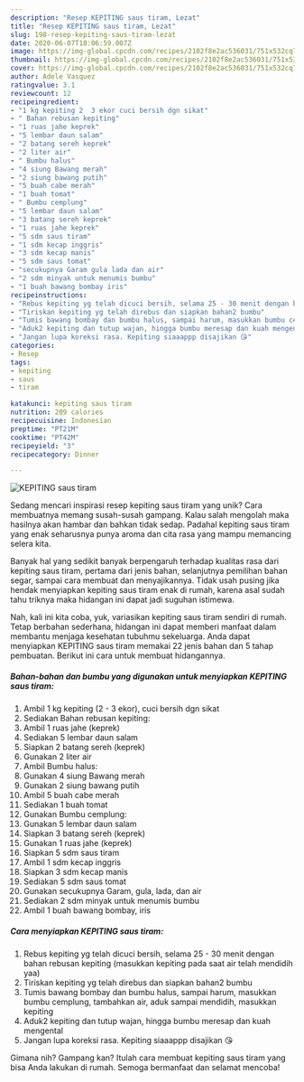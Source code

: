 ```yaml
---
description: "Resep KEPITING saus tiram, Lezat"
title: "Resep KEPITING saus tiram, Lezat"
slug: 198-resep-kepiting-saus-tiram-lezat
date: 2020-06-07T18:06:59.007Z
image: https://img-global.cpcdn.com/recipes/2102f8e2ac536031/751x532cq70/kepiting-saus-tiram-foto-resep-utama.jpg
thumbnail: https://img-global.cpcdn.com/recipes/2102f8e2ac536031/751x532cq70/kepiting-saus-tiram-foto-resep-utama.jpg
cover: https://img-global.cpcdn.com/recipes/2102f8e2ac536031/751x532cq70/kepiting-saus-tiram-foto-resep-utama.jpg
author: Adele Vasquez
ratingvalue: 3.1
reviewcount: 12
recipeingredient:
- "1 kg kepiting 2  3 ekor cuci bersih dgn sikat"
- " Bahan rebusan kepiting"
- "1 ruas jahe keprek"
- "5 lembar daun salam"
- "2 batang sereh keprek"
- "2 liter air"
- " Bumbu halus"
- "4 siung Bawang merah"
- "2 siung bawang putih"
- "5 buah cabe merah"
- "1 buah tomat"
- " Bumbu cemplung"
- "5 lembar daun salam"
- "3 batang sereh keprek"
- "1 ruas jahe keprek"
- "5 sdm saus tiram"
- "1 sdm kecap inggris"
- "3 sdm kecap manis"
- "5 sdm saus tomat"
- "secukupnya Garam gula lada dan air"
- "2 sdm minyak untuk menumis bumbu"
- "1 buah bawang bombay iris"
recipeinstructions:
- "Rebus kepiting yg telah dicuci bersih, selama 25 - 30 menit dengan bahan rebusan kepiting (masukkan kepiting pada saat air telah mendidih yaa)"
- "Tiriskan kepiting yg telah direbus dan siapkan bahan2 bumbu"
- "Tumis bawang bombay dan bumbu halus, sampai harum, masukkan bumbu cemplung, tambahkan air, aduk sampai mendidih, masukkan kepiting"
- "Aduk2 kepiting dan tutup wajan, hingga bumbu meresap dan kuah mengental"
- "Jangan lupa koreksi rasa. Kepiting siaaappp disajikan 😘"
categories:
- Resep
tags:
- kepiting
- saus
- tiram

katakunci: kepiting saus tiram 
nutrition: 209 calories
recipecuisine: Indonesian
preptime: "PT21M"
cooktime: "PT42M"
recipeyield: "3"
recipecategory: Dinner

---
```



![KEPITING saus tiram](https://img-global.cpcdn.com/recipes/2102f8e2ac536031/751x532cq70/kepiting-saus-tiram-foto-resep-utama.jpg)

Sedang mencari inspirasi resep kepiting saus tiram yang unik? Cara membuatnya memang susah-susah gampang. Kalau salah mengolah maka hasilnya akan hambar dan bahkan tidak sedap. Padahal kepiting saus tiram yang enak seharusnya punya aroma dan cita rasa yang mampu memancing selera kita.

Banyak hal yang sedikit banyak berpengaruh terhadap kualitas rasa dari kepiting saus tiram, pertama dari jenis bahan, selanjutnya pemilihan bahan segar, sampai cara membuat dan menyajikannya. Tidak usah pusing jika hendak menyiapkan kepiting saus tiram enak di rumah, karena asal sudah tahu triknya maka hidangan ini dapat jadi suguhan istimewa.




Nah, kali ini kita coba, yuk, variasikan kepiting saus tiram sendiri di rumah. Tetap berbahan sederhana, hidangan ini dapat memberi manfaat dalam membantu menjaga kesehatan tubuhmu sekeluarga. Anda dapat menyiapkan KEPITING saus tiram memakai 22 jenis bahan dan 5 tahap pembuatan. Berikut ini cara untuk membuat hidangannya.

<!--inarticleads1-->

##### Bahan-bahan dan bumbu yang digunakan untuk menyiapkan KEPITING saus tiram:

1. Ambil 1 kg kepiting (2 - 3 ekor), cuci bersih dgn sikat
1. Sediakan  Bahan rebusan kepiting:
1. Ambil 1 ruas jahe (keprek)
1. Sediakan 5 lembar daun salam
1. Siapkan 2 batang sereh (keprek)
1. Gunakan 2 liter air
1. Ambil  Bumbu halus:
1. Gunakan 4 siung Bawang merah
1. Gunakan 2 siung bawang putih
1. Ambil 5 buah cabe merah
1. Sediakan 1 buah tomat
1. Gunakan  Bumbu cemplung:
1. Gunakan 5 lembar daun salam
1. Siapkan 3 batang sereh (keprek)
1. Gunakan 1 ruas jahe (keprek)
1. Siapkan 5 sdm saus tiram
1. Ambil 1 sdm kecap inggris
1. Siapkan 3 sdm kecap manis
1. Sediakan 5 sdm saus tomat
1. Gunakan secukupnya Garam, gula, lada, dan air
1. Sediakan 2 sdm minyak untuk menumis bumbu
1. Ambil 1 buah bawang bombay, iris




<!--inarticleads2-->

##### Cara menyiapkan KEPITING saus tiram:

1. Rebus kepiting yg telah dicuci bersih, selama 25 - 30 menit dengan bahan rebusan kepiting (masukkan kepiting pada saat air telah mendidih yaa)
1. Tiriskan kepiting yg telah direbus dan siapkan bahan2 bumbu
1. Tumis bawang bombay dan bumbu halus, sampai harum, masukkan bumbu cemplung, tambahkan air, aduk sampai mendidih, masukkan kepiting
1. Aduk2 kepiting dan tutup wajan, hingga bumbu meresap dan kuah mengental
1. Jangan lupa koreksi rasa. Kepiting siaaappp disajikan 😘




Gimana nih? Gampang kan? Itulah cara membuat kepiting saus tiram yang bisa Anda lakukan di rumah. Semoga bermanfaat dan selamat mencoba!
